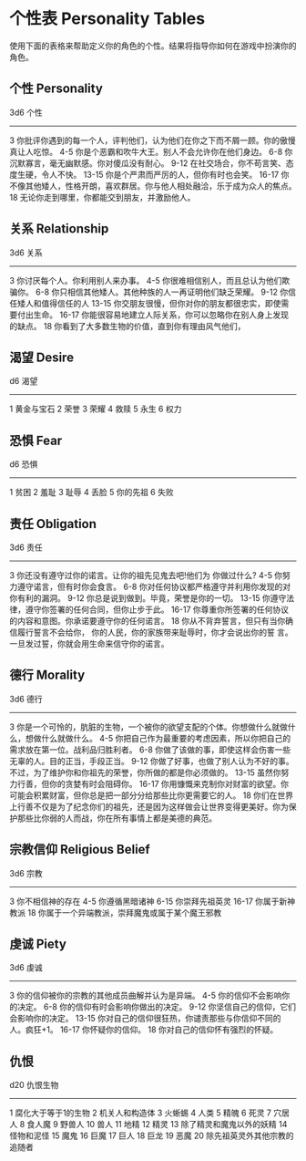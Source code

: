 # 个性表 Personality Tables

使用下面的表格来帮助定义你的角色的个性。结果将指导你如何在游戏中扮演你的角色。

## 个性 Personality

  3d6     个性
  ------- ------------------------------------------------------------------------------------
  3       你批评你遇到的每一个人，评判他们，认为他们在你之下而不屑一顾。你的傲慢真让人吃惊。
  4-5     你是个恶霸和吹牛大王。别人不会允许你在他们身边。
  6-8     你沉默寡言，毫无幽默感。你对傻瓜没有耐心。
  9-12    在社交场合，你不苟言笑、态度生硬，令人不快。
  13-15   你是个严肃而严厉的人，但你有时也会笑。
  16-17   你不像其他矮人，性格开朗，喜欢群居。你与他人相处融洽，乐于成为众人的焦点。
  18      无论你走到哪里，你都能交到朋友，并激励他人。

## 关系 Relationship

  3d6     关系
  ------- --------------------------------------------------------------
  3       你讨厌每个人。你利用别人来办事。
  4-5     你很难相信别人，而且总认为他们欺骗你。
  6-8     你只相信其他矮人。其他种族的人一再证明他们缺乏荣耀。
  9-12    你信任矮人和值得信任的人
  13-15   你交朋友很慢，但你对你的朋友都很忠实，即使需要付出生命。
  16-17   你能很容易地建立人际关系，你可以忽略你在别人身上发现的缺点。
  18      你看到了大多数生物的价值，直到你有理由风气他们，

## 渴望 Desire

  d6   渴望
  ---- ------------
  1    黄金与宝石
  2    荣誉
  3    荣耀
  4    救赎
  5    永生
  6    权力

## 恐惧 Fear

  d6   恐惧
  ---- ----------
  1    贫困
  2    羞耻
  3    耻辱
  4    丢脸
  5    你的先祖
  6    失败

## 责任 Obligation

  3d6     责任
  ------- ----------------------------------------------------------------------------------------------------------------------------------------------
  3       你还没有遵守过你的诺言。让你的祖先见鬼去吧!他们为 你做过什么?
  4-5     你努力遵守诺言，但有时你会食言。
  6-8     你对任何协议都严格遵守并利用你发现的对你有利的漏洞。
  9-12    你总是说到做到。毕竟，荣誉是你的一切。
  13-15   你遵守法律，遵守你签署的任何合同，但你止步于此。
  16-17   你尊重你所签署的任何协议的内容和意图。你承诺要遵守你的任何诺言。
  18      你从不背弃誓言，但只有当你确信履行誓言不会给你， 你的人民，你的家族带来耻辱时，你才会说出你的誓 言。一旦发过誓，你就会用生命来信守你的诺言。

## 德行 Morality

  3d6     德行
  ------- ----------------------------------------------------------------------------------------------------------------------------------------
  3       你是一个可怜的，肮脏的生物，一个被你的欲望支配的个体。你想做什么就做什么，想做什么就做什么。
  4-5     你把自己作为最重要的考虑因素，所以你把自己的需求放在第一位。战利品归胜利者。
  6-8     你做了该做的事，即使这样会伤害一些无辜的人。目的正当，手段正当。
  9-12    你做了好事，也做了别人认为不好的事。不过，为了维护你和你祖先的荣誉，你所做的都是你必须做的。
  13-15   虽然你努力行善，但你的贪婪有时会阻碍你。
  16-17   你用慷慨来克制你对财富的欲望。你可能会积累财富，但你总是把一部分分给那些比你更需要它的人。
  18      你们在世界上行善不仅是为了纪念你们的祖先，还是因为这样做会让世界变得更美好。你为保护那些比你弱的人而战，你在所有事情上都是美德的典范。

## 宗教信仰 Religious Belief

  3d6     宗教
  ------- ------------------------------------------------
  3       你不相信神的存在
  4-5     你遵循黑暗诸神
  6-15    你崇拜先祖英灵
  16-17   你属于新神教派
  18      你属于一个异端教派，崇拜魔鬼或属于某个魔王邪教

## 虔诚 Piety

  3d6     虔诚
  ------- ------------------------------------------------------------
  3       你的信仰被你的宗教的其他成员曲解并认为是异端。
  4-5     你的信仰不会影响你的决定。
  6-8     你的信仰有时会影响你做出的决定。
  9-12    你坚信自己的信仰，它们会影响你的决定。
  13-15   你对自己的信仰很狂热，你谴责那些与你信仰不同的人。疯狂+1。
  16-17   你怀疑你的信仰。
  18      你对自己的信仰怀有强烈的怀疑。

## 仇恨

  d20   仇恨生物
  ----- ------------------------------
  1     腐化大于等于1的生物
  2     机关人和构造体
  3     火蜥蜴
  4     人类
  5     精魄
  6     死灵
  7     穴居人
  8     食人魔
  9     野兽人
  10    兽人
  11    地精
  12    精灵
  13    除了精灵和魔鬼以外的妖精
  14    怪物和泥怪
  15    魔鬼
  16    巨魔
  17    巨人
  18    巨龙
  19    恶魔
  20    除先祖英灵外其他宗教的追随者

 

